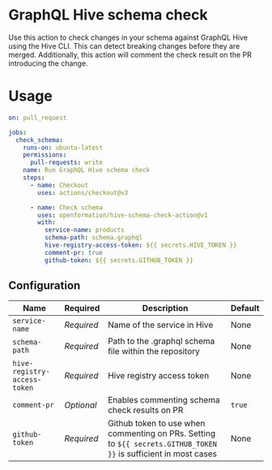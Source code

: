 # GraphQL Hive schema check

Use this action to check changes in your schema against GraphQL Hive using the Hive CLI. This can detect breaking changes before they are merged. Additionally, this action will comment the check result on the PR introducing the change.

# Usage
```yaml
on: pull_request

jobs:
  check_schema:
    runs-on: ubuntu-latest
    permissions:
      pull-requests: write
    name: Run GraphQL Hive schema check
    steps:
      - name: Checkout
        uses: actions/checkout@v3

      - name: Check schema
        uses: openformation/hive-schema-check-action@v1
        with:
          service-name: products
          schema-path: schema.graphql
          hive-registry-access-token: ${{ secrets.HIVE_TOKEN }}
          comment-pr: true
          github-token: ${{ secrets.GITHUB_TOKEN }}
```

## Configuration

| Name | Required | Description | Default |
|---|---|---|---|
| `service-name` | *Required* | Name of the service in Hive | None |
| `schema-path` | *Required* | Path to the .graphql schema file within the repository | None |
| `hive-registry-access-token` | *Required* | Hive registry access token | None |
| `comment-pr` | *Optional* | Enables commenting schema check results on PR | `true` |
| `github-token` | *Required* | Github token to use when commenting on PRs. Setting to `${{ secrets.GITHUB_TOKEN }}` is sufficient in most cases | None |
